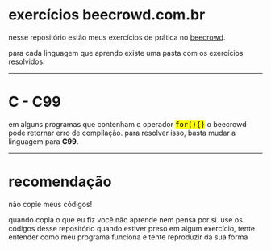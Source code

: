 # exercícios beecrowd.com.br
<p>nesse repositório estão meus exercícios de prática no <a href="https://www.beecrowd.com.br/">beecrowd</a>.</p>

<p>para cada linguagem que aprendo existe uma pasta com os exercícios resolvidos.</p>

<hr>

# C - C99
<p>em alguns programas que contenham o operador <mark><tt>for(){}</tt></mark> o beecrowd pode retornar erro de compilação. para resolver isso, basta mudar a linguagem para <b>C99</b>.

<hr>

# recomendação
<p>não copie meus códigos!</p>
<p>quando copia o que eu fiz você não aprende nem pensa por si. use os códigos desse repositório quando estiver preso em algum exercício, tente entender como meu programa funciona e tente reproduzir da sua forma</p>
